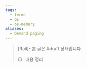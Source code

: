 ```yaml
---
tags:
  - terms
  - os
  - os-memory
aliases:
  - Demand paging
---
```

> [!fail]- 본 글은 #draft 상태입니다.
> - [ ] 내용 정리